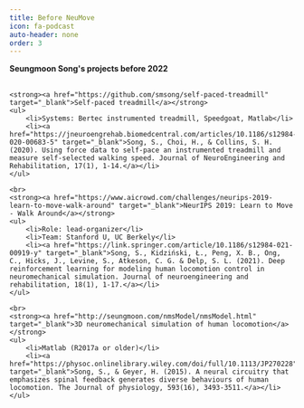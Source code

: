 ```yaml
---
title: Before NeuMove
icon: fa-podcast
auto-header: none
order: 3
---
```


<div class="regular">
	<strong>Seungmoon Song's projects before 2022</strong>
	<br>
	<br>

	<strong><a href="https://github.com/smsong/self-paced-treadmill" target="_blank">Self-paced treadmill</a></strong>
	<ul>
		<li>Systems: Bertec instrumented treadmill, Speedgoat, Matlab</li>
		<li><a href="https://jneuroengrehab.biomedcentral.com/articles/10.1186/s12984-020-00683-5" target="_blank">Song, S., Choi, H., & Collins, S. H. (2020). Using force data to self-pace an instrumented treadmill and measure self-selected walking speed. Journal of NeuroEngineering and Rehabilitation, 17(1), 1-14.</a></li>
	</ul>

	<br>
	<strong><a href="https://www.aicrowd.com/challenges/neurips-2019-learn-to-move-walk-around" target="_blank">NeurIPS 2019: Learn to Move - Walk Around</a></strong>
	<ul>
		<li>Role: lead-organizer</li>
		<li>Team: Stanford U, UC Berkely</li>
		<li><a href="https://link.springer.com/article/10.1186/s12984-021-00919-y" target="_blank">Song, S., Kidziński, Ł., Peng, X. B., Ong, C., Hicks, J., Levine, S., Atkeson, C. G. & Delp, S. L. (2021). Deep reinforcement learning for modeling human locomotion control in neuromechanical simulation. Journal of neuroengineering and rehabilitation, 18(1), 1-17.</a></li>
	</ul>

	<br>
	<strong><a href="http://seungmoon.com/nmsModel/nmsModel.html" target="_blank">3D neuromechanical simulation of human locomotion</a></strong>
	<ul>
		<li>Matlab (R2017a or older)</li>
		<li><a href="https://physoc.onlinelibrary.wiley.com/doi/full/10.1113/JP270228" target="_blank">Song, S., & Geyer, H. (2015). A neural circuitry that emphasizes spinal feedback generates diverse behaviours of human locomotion. The Journal of physiology, 593(16), 3493-3511.</a></li>
	</ul>
</div>